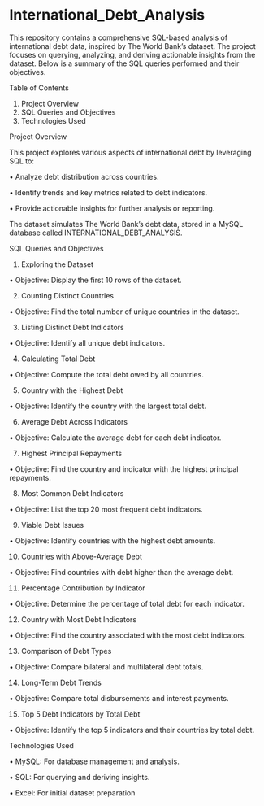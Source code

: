 # International_Debt_Analysis


This repository contains a comprehensive SQL-based analysis of international debt data, inspired by The World Bank’s dataset.
The project focuses on querying, analyzing, and deriving actionable insights from the dataset. 
Below is a summary of the SQL queries performed and their objectives.

Table of Contents
1.	Project Overview
2.	SQL Queries and Objectives
3.	Technologies Used

Project Overview	

This project explores various aspects of international debt by leveraging SQL to:

•	Analyze debt distribution across countries.

•	Identify trends and key metrics related to debt indicators.

•	Provide actionable insights for further analysis or reporting.

The dataset simulates The World Bank’s debt data, stored in a MySQL database called INTERNATIONAL_DEBT_ANALYSIS.

SQL Queries and Objectives
1. Exploring the Dataset
   
•	Objective: Display the first 10 rows of the dataset.

2. Counting Distinct Countries
   
•	Objective: Find the total number of unique countries in the dataset.

3. Listing Distinct Debt Indicators
   
•	Objective: Identify all unique debt indicators.

4. Calculating Total Debt
    
•	Objective: Compute the total debt owed by all countries.

5. Country with the Highest Debt
    
•	Objective: Identify the country with the largest total debt.

6. Average Debt Across Indicators
    
•	Objective: Calculate the average debt for each debt indicator.

7. Highest Principal Repayments
    
•	Objective: Find the country and indicator with the highest principal repayments.

8. Most Common Debt Indicators
    
•	Objective: List the top 20 most frequent debt indicators.

9. Viable Debt Issues
    
•	Objective: Identify countries with the highest debt amounts.

10. Countries with Above-Average Debt
 
•	Objective: Find countries with debt higher than the average debt.

11. Percentage Contribution by Indicator

•	Objective: Determine the percentage of total debt for each indicator.

12. Country with Most Debt Indicators
    
•	Objective: Find the country associated with the most debt indicators.

13. Comparison of Debt Types
 
•	Objective: Compare bilateral and multilateral debt totals.

14. Long-Term Debt Trends
    
•	Objective: Compare total disbursements and interest payments.

15. Top 5 Debt Indicators by Total Debt
    
•	Objective: Identify the top 5 indicators and their countries by total debt.


Technologies Used

•	MySQL: For database management and analysis.

•	SQL: For querying and deriving insights.

•	Excel: For initial dataset preparation

